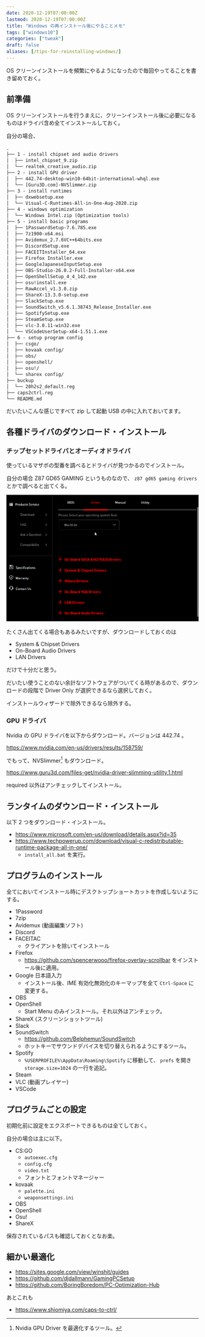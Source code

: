 ```yaml
---
date: 2020-12-19T07:00:00Z
lastmod: 2020-12-19T07:00:00Z
title: "Windows の再インストール後にやることメモ"
tags: ["windows10"]
categories: ["tweak"]
draft: false
aliases: [/tips-for-reinstalling-windows/]
---
```


OS クリーンインストールを頻繁にやるようになったので毎回やってることを書き留めておく。

## 前準備

OS クリーンインストールを行うまえに、クリーンインストール後に必要になるものはドライバ含め全てインストールしておく。

自分の場合、

```
.
├── 1 - install chipset and audio drivers
│  ├── intel_chipset_9.zip
│  └── realtek_creative_audio.zip
├── 2 - install GPU driver
│  ├── 442.74-desktop-win10-64bit-international-whql.exe
│  └── [Guru3D.com]-NVSlimmer.zip
├── 3 - install runtimes
│  ├── dxwebsetup.exe
│  └── Visual-C-Runtimes-All-in-One-Aug-2020.zip
├── 4 - windows optimization
│  └── Windows Intel.zip (Optimization tools)
├── 5 - install basic programs
│  ├── 1PasswordSetup-7.6.785.exe
│  ├── 7z1900-x64.msi
│  ├── Avidemux_2.7.6VC++64bits.exe
│  ├── DiscordSetup.exe
│  ├── FACEITInstaller_64.exe
│  ├── Firefox Installer.exe
│  ├── GoogleJapaneseInputSetup.exe
│  ├── OBS-Studio-26.0.2-Full-Installer-x64.exe
│  ├── OpenShellSetup_4_4_142.exe
│  ├── osu!install.exe
│  ├── RawAccel_v1.3.0.zip
│  ├── ShareX-13.3.0-setup.exe
│  ├── SlackSetup.exe
│  ├── SoundSwitch_v5.6.1.38743_Release_Installer.exe
│  ├── SpotifySetup.exe
│  ├── SteamSetup.exe
│  ├── vlc-3.0.11-win32.exe
│  └── VSCodeUserSetup-x64-1.51.1.exe
├── 6 - setup program config
│  ├── csgo/
│  ├── kovaak config/
│  ├── obs/
│  ├── openshell/
│  ├── osu!/
│  └── sharex config/
├── buckup
│  └── 20h2s2_default.reg
├── caps2ctrl.reg
└── README.md
```

だいたいこんな感じですべて zip して起動 USB の中に入れておいてます。

## 各種ドライバのダウンロード・インストール

### チップセットドライバとオーディオドライバ

使っているマザボの型番を調べるとドライバが見つかるのでインストール。

自分の場合 Z87 GD65 GAMING というものなので、 `z87 gd65 gaming drivers` とかで調べると出てくる。

![](2020-12-19_19-28_firefox.png)

たくさん出てくる場合もあるみたいですが、ダウンロードしておくのは

- System & Chipset Drivers
- On-Board Audio Drivers
- LAN Drivers

だけで十分だと思う。

だいたい使うことのない余計なソフトウェアがついてくる時があるので、ダウンロードの段階で Driver Only が選択できるなら選択しておく。

インストールウィザードで除外できるなら除外する。

### GPU ドライバ

Nvidia の GPU ドライバを以下からダウンロード。バージョンは 442.74 。

https://www.nvidia.com/en-us/drivers/results/158759/

でもって、NVSlimmer[^1] もダウンロード。

https://www.guru3d.com/files-get/nvidia-driver-slimming-utility,1.html

required 以外はアンチェックしてインストール。

## ランタイムのダウンロード・インストール

以下 2 つをダウンロード・インストール。

- https://www.microsoft.com/en-us/download/details.aspx?id=35
- https://www.techpowerup.com/download/visual-c-redistributable-runtime-package-all-in-one/
  - `install_all.bat` を実行。

## プログラムのインストール

全てにおいてインストール時にデスクトップショートカットを作成しないようにする。

- 1Password
- 7zip
- Avidemux (動画編集ソフト)
- Discord
- FACEITAC
  - クライアントを除いてインストール
- Firefox
  - https://github.com/spencerwooo/firefox-overlay-scrollbar をインストール後に適用。
- Google 日本語入力
  - インストール後、IME 有効化無効化のキーマップを全て `Ctrl-Space` に変更する。
- OBS
- OpenShell
  - Start Menu のみインストール。それ以外はアンチェック。
- ShareX (スクリーンショットツール)
- Slack
- SoundSwitch
  - https://github.com/Belphemur/SoundSwitch
  - ホットキーでサウンドデバイスを切り替えられるようにするツール。
- Spotify
  - `%USERPROFILE%\AppData\Roaming\Spotify` に移動して、 `prefs` を開き `storage.size=1024` の一行を追記。
- Steam
- VLC (動画プレイヤー)
- VSCode

## プログラムごとの設定

初期化前に設定をエクスポートできるものは全てしておく。

自分の場合は主に以下。

- CS:GO
  - `autoexec.cfg`
  - `config.cfg`
  - `video.txt`
  - フォントとフォントマネージャー
- kovaak
  - `palette.ini`
  - `weaponsettings.ini`
- OBS
- OpenShell
- Osu!
- ShareX

保存されているパスも確認しておくとなお楽。

## 細かい最適化

- https://sites.google.com/view/winshit/guides
- https://github.com/djdallmann/GamingPCSetup
- https://github.com/BoringBoredom/PC-Optimization-Hub

あとこれも

- https://www.shiomiya.com/caps-to-ctrl/

[^1]: Nvidia GPU Driver を最適化するツール。
